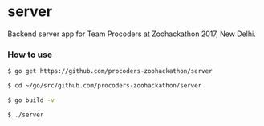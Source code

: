# server

Backend server app for Team Procoders at Zoohackathon 2017, New Delhi.

### How to use ###

```sh
$ go get https://github.com/procoders-zoohackathon/server

$ cd ~/go/src/github.com/procoders-zoohackathon/server

$ go build -v

$ ./server
```
